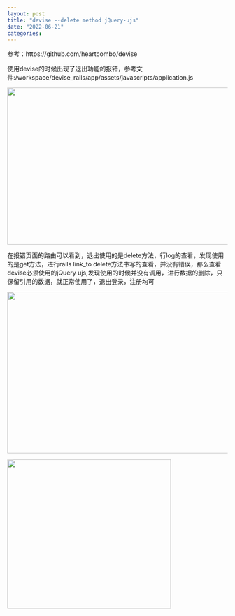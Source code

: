 ```yaml
---
layout: post
title: "devise --delete method jQuery-ujs"
date: "2022-06-21"
categories: 
---
```

<p>参考：https://github.com/heartcombo/devise</p>
<p>使用devise的时候出现了退出功能的报错，参考文件:/workspace/devise_rails/app/assets/javascripts/application.js</p>
<p><img height="359" src="/uploads/ckeditor/pictures/50/image-20220621115751-1.png" width="798" /></p>
<p>在报错页面的路由可以看到，退出使用的是delete方法，行log的查看，发现使用的是get方法，进行rails link_to delete方法书写的查看，并没有错误，那么查看devise必须使用的jQuery ujs,发现使用的时候并没有调用，进行数据的删除，只保留引用的数据，就正常使用了，退出登录，注册均可</p>
<p><img height="370" src="/uploads/ckeditor/pictures/51/image-20220621120421-2.png" width="1140" /></p>
<p><img height="341" src="/uploads/ckeditor/pictures/52/image-20220621120438-3.png" width="374" /></p>
